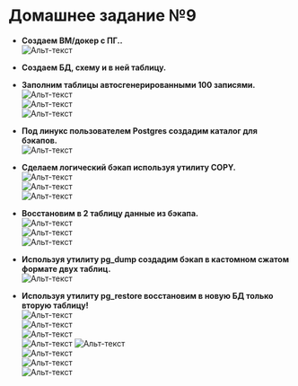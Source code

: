 
# Домашнее задание №9


* **Создаем ВМ/докер c ПГ..**  
![Альт-текст](Images/HW9/01.png)  

* **Создаем БД, схему и в ней таблицу.**  
* **Заполним таблицы автосгенерированными 100 записями.**  
![Альт-текст](Images/HW9/02.png)  
![Альт-текст](Images/HW9/03.png)  
![Альт-текст](Images/HW9/03_05.png)  

* **Под линукс пользователем Postgres создадим каталог для бэкапов.**  
![Альт-текст](Images/HW9/04.png)  

* **Сделаем логический бэкап используя утилиту COPY.**  
![Альт-текст](Images/HW9/05.png)  
![Альт-текст](Images/HW9/06.png)  
![Альт-текст](Images/HW9/06_05.png)  

* **Восстановим в 2 таблицу данные из бэкапа.**  
![Альт-текст](Images/HW9/07.png)  
![Альт-текст](Images/HW9/08.png)  
![Альт-текст](Images/HW9/09.png)  

* **Используя утилиту pg_dump создадим бэкап в кастомном сжатом формате двух таблиц.**  
![Альт-текст](Images/HW9/10.png)  

* **Используя утилиту pg_restore восстановим в новую БД только вторую таблицу!**  
![Альт-текст](Images/HW9/11.png)  
![Альт-текст](Images/HW9/12.png)  
![Альт-текст](Images/HW9/13.png)  
![Альт-текст](Images/HW9/14.png)
![Альт-текст](Images/HW9/14_05.png)  
![Альт-текст](Images/HW9/15.png)  
![Альт-текст](Images/HW9/16.png)  
![Альт-текст](Images/HW9/17.png)  
